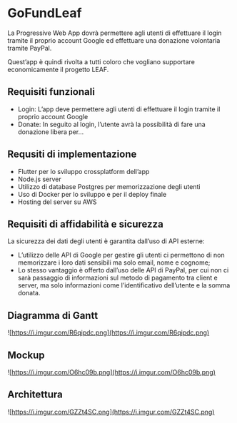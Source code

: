 # GoFundLeaf

La Progressive Web App dovrà permettere agli utenti di effettuare il login tramite il proprio account Google ed effettuare una donazione volontaria tramite PayPal.

Quest’app è quindi rivolta a tutti coloro che vogliano supportare economicamente il progetto LEAF.

## Requisiti funzionali

- Login: L’app deve permettere agli utenti di effettuare il login tramite il proprio account Google
- Donate: In seguito al login, l’utente avrà la possibilità di fare una donazione libera per…

## Requsiti di implementazione

- Flutter per lo sviluppo crossplatform dell’app
- Node.js server
- Utilizzo di database Postgres per memorizzazione degli utenti
- Uso di Docker per lo sviluppo e per il deploy finale
- Hosting del server su AWS

## Requisiti di affidabilità e sicurezza

La sicurezza dei dati degli utenti è garantita dall’uso di API esterne:

- L’utilizzo delle API di Google per gestire gli utenti ci permettono di non memorizzare i loro dati sensibili ma solo email, nome e cognome;
- Lo stesso vantaggio è offerto dall’uso delle API di PayPal, per cui non ci sarà passaggio di informazioni sul metodo di pagamento tra client e server, ma solo informazioni come l’identificativo dell’utente e la somma donata.

## Diagramma di Gantt

![https://i.imgur.com/R6qipdc.png](https://i.imgur.com/R6qipdc.png)

## Mockup

![https://i.imgur.com/O6hc09b.png](https://i.imgur.com/O6hc09b.png)

## Architettura

![https://i.imgur.com/GZZt4SC.png](https://i.imgur.com/GZZt4SC.png)
